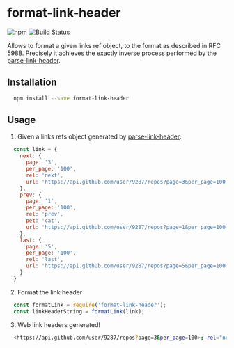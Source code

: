 # format-link-header

[![npm](https://img.shields.io/npm/v/format-link-header?style=flat-square)](https://www.npmjs.com/package/format-link-header)
[![Build Status](https://img.shields.io/travis/jonathansamines/format-link-header/master.svg?style=flat-square)](https://travis-ci.org/jonathansamines/format-link-header)

Allows to format a given links ref object, to the format as described in RFC 5988. Precisely it achieves the exactly inverse process performed by the [parse-link-header](https://github.com/thlorenz/parse-link-header).

## Installation

```bash
  npm install --save format-link-header
```

## Usage

1. Given a links refs object generated by [parse-link-header](https://github.com/thlorenz/parse-link-header):

```js
  const link = {
    next: {
      page: '3',
      per_page: '100',
      rel: 'next',
      url: 'https://api.github.com/user/9287/repos?page=3&per_page=100'
    },
    prev: {
      page: '1',
      per_page: '100',
      rel: 'prev',
      pet: 'cat',
      url: 'https://api.github.com/user/9287/repos?page=1&per_page=100'
    },
    last: {
      page: '5',
      per_page: '100',
      rel: 'last',
      url: 'https://api.github.com/user/9287/repos?page=5&per_page=100'
    }
  }
```

2. Format the link header

```js
  const formatLink = require('format-link-header');
  const linkHeaderString = formatLink(link);
```

3. Web link headers generated!

```bash
  <https://api.github.com/user/9287/repos?page=3&per_page=100>; rel="next", <https://api.github.com/user/9287/repos?page=1&per_page=100>; rel="prev"; pet="cat", <https://api.github.com/user/9287/repos?page=5&per_page=100>; rel="last"
```
